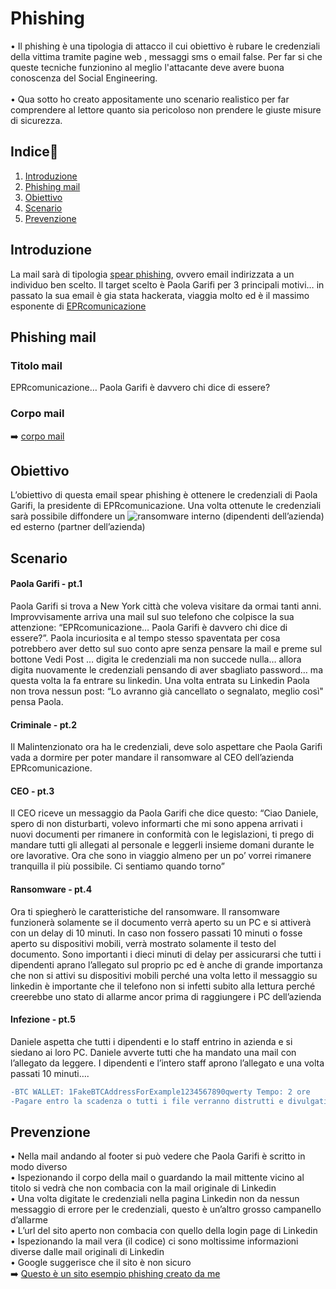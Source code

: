 # **Phishing**
• Il phishing è una tipologia di attacco il cui obiettivo è rubare le credenziali della vittima tramite pagine web , messaggi sms o email false. Per far si che queste 
tecniche funzionino al meglio l'attacante deve avere buona conoscenza del Social Engineering.<br>
<br>• Qua sotto ho creato appositamente uno scenario realistico per far comprendere al lettore quanto sia pericoloso non prendere le giuste misure di sicurezza.

## **Indice**📘
1. [Introduzione](#introduzione)
2. [Phishing mail](#)
3. [Obiettivo](#)
4. [Scenario](#)
5. [Prevenzione](#)

## **Introduzione**
La mail sarà di tipologia [spear phishing](https://www.ibm.com/it-it/topics/spear-phishing), ovvero email indirizzata a un individuo ben scelto.
Il target scelto è Paola Garifi per 3 principali motivi… in passato la sua email è gia stata
hackerata, viaggia molto ed è il massimo esponente di [EPRcomunicazione](https://eprcomunicazione.it/)

## **Phishing mail**
### **Titolo mail**
EPRcomunicazione… Paola Garifi è davvero chi dice di essere?

### **Corpo mail**
➡️ [corpo mail](https://github.com/OctavianIT/Octavian_Ceresau_Phishing/blob/main/Octavian_Ceresau_Phishing/FotoVarie/Arial.png)

## **Obiettivo**
L’obiettivo di questa email spear phishing è ottenere le credenziali di Paola Garifi, la
presidente di EPRcomunicazione. Una volta ottenute le credenziali sarà possibile diffondere
un ![ransomware](https://www.ibm.com/it-it/topics/ransomware) interno (dipendenti dell’azienda) ed esterno (partner dell’azienda)

## **Scenario**
#### **Paola Garifi - pt.1**
Paola Garifi si trova a New York città che voleva visitare da ormai tanti anni.
Improvvisamente arriva una mail sul suo telefono che colpisce la sua attenzione:
“EPRcomunicazione… Paola Garifi è davvero chi dice di essere?”. Paola incuriosita e al
tempo stesso spaventata per cosa potrebbero aver detto sul suo conto apre senza pensare
la mail e preme sul bottone Vedi Post … digita le credenziali ma non succede nulla… allora
digita nuovamente le credenziali pensando di aver sbagliato password… ma questa volta la
fa entrare su linkedin. Una volta entrata su Linkedin Paola non trova nessun post: “Lo
avranno già cancellato o segnalato, meglio così" pensa Paola.

#### **Criminale - pt.2**
Il Malintenzionato ora ha le credenziali, deve solo aspettare che Paola Garifi vada a dormire
per poter mandare il ransomware al CEO dell’azienda EPRcomunicazione.

#### **CEO - pt.3**
Il CEO riceve un messaggio da Paola Garifi che dice questo:
“Ciao Daniele, spero di non disturbarti, volevo informarti che mi sono appena arrivati i nuovi
documenti per rimanere in conformità con le legislazioni, ti prego di mandare tutti gli allegati
al personale e leggerli insieme domani durante le ore lavorative.
Ora che sono in viaggio almeno per un po’ vorrei rimanere tranquilla il più possibile.
Ci sentiamo quando torno”

#### **Ransomware - pt.4**
Ora ti spiegherò le caratteristiche del ransomware.
Il ransomware funzionerà solamente se il documento verrà aperto su un PC e si attiverà con
un delay di 10 minuti.
In caso non fossero passati 10 minuti o fosse aperto su dispositivi mobili, verrà mostrato
solamente il testo del documento.
Sono importanti i dieci minuti di delay per assicurarsi che tutti i dipendenti aprano l’allegato
sul proprio pc ed è anche di grande importanza che non si attivi su dispositivi mobili perché
una volta letto il messaggio su linkedin è importante che il telefono non si infetti subito alla
lettura perché creerebbe uno stato di allarme ancor prima di raggiungere i PC dell’azienda

#### **Infezione - pt.5**
Daniele aspetta che tutti i dipendenti e lo staff entrino in azienda e si siedano ai loro PC.
Daniele avverte tutti che ha mandato una mail con l’allegato da leggere. I dipendenti e
l’intero staff aprono l’allegato e una volta passati 10 minuti….
```diff
-BTC WALLET: 1FakeBTCAddressForExample1234567890qwerty Tempo: 2 ore
-Pagare entro la scadenza o tutti i file verranno distrutti e divulgati a fonti esterne
```

## **Prevenzione**
• Nella mail andando al footer si può vedere che Paola Garifi è scritto in modo diverso <br>
• Ispezionando il corpo della mail o guardando la mail mittente vicino al titolo si vedrà
che non combacia con la mail originale di Linkedin <br>
• Una volta digitate le credenziali nella pagina Linkedin non da nessun messaggio di
errore per le credenziali, questo è un’altro grosso campanello d’allarme <br>
• L’url del sito aperto non combacia con quello della login page di Linkedin <br>
• Ispezionando la mail vera (il codice) ci sono moltissime informazioni diverse dalle
mail originali di Linkedin <br>
• Google suggerisce che il sito è non sicuro <br>
➡️ [Questo è un sito esempio phishing creato da me](https://github.com/OctavianIT/Octavian_Ceresau_Phishing/blob/main/Octavian_Ceresau_Phishing/FotoVarie/FakeLD.png)

